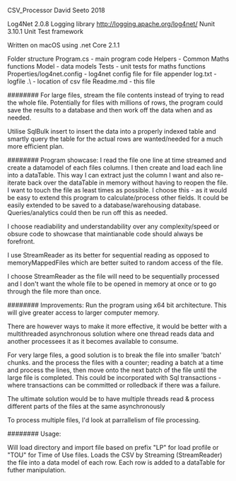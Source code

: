 CSV_Processor
David Seeto 2018

Log4Net 2.0.8 Logging library http://logging.apache.org/log4net/
Nunit 3.10.1 Unit Test framework

Written on macOS using .net Core 2.1.1

Folder structure
Program.cs - main program code
Helpers - Common Maths functions
Model - data models
Tests - unit tests for maths functions
Properties/log4net.config - log4net config file for file appender
log.txt - logfile
.\ - location of csv file
Readme.md - this file

########
For large files, stream the file contents instead of trying to read the whole file.
Potentially for files with millions of rows, the program could save the results to a database and then work off the data when and as needed.

Utilise SqlBulk insert to insert the data into a properly indexed table and 
smartly query the table for the actual rows are wanted/needed for a much more efficient plan.

########
Program showcase:
I read the file one line at time streamed and create a datamodel of each files columns.
I then create and load each line into a dataTable. This way I can extract just the column I want and also re-iterate back over the dataTable in memory without having to reopen the file. I want to touch the file as least times as possible.
I choose this - as it would be easy to extend this program to calculate/process other fields. It could be easily extended to be saved to a database/warehousing database. Queries/analytics could then be run off this as needed.

I choose readiability and understandability over any complexity/speed or obsure code to showcase that maintianable code should always be forefront.

I use StreamReader as its better for sequential reading as opposed to memoryMappedFiles which are better suited to random access of the file.

I choose StreamReader as the file will need to be sequentially processed and I don't want the whole file to be opened in memory at once or to go through the file more than once.

########
Improvements:
Run the program using x64 bit architecture. This will give greater access to larger computer memory.

There are however ways to make it more effective, it would be better with a multithreaded asynchronous solution where 
one thread reads data and another processees it as it becomes available to consume. 

For very large files, a good solution is to break the file into smaller 'batch' chunks. and the process the files with a counter;
reading a batch at a time and process the lines, then move onto the next batch of the file until the large file is completed.
This could be incorporated with Sql transactions - where transactions can be committed or rolledback if there was a failure.

The ultimate solution would be to have multiple threads read & process different parts of the files at the same asynchronously

To process multiple files, I'd look at parrallelism of file processing.

########
Usage:

Will load directory and import file based on prefix "LP" for load profile or  "TOU" for Time of Use files.
Loads the CSV by Streaming (StreamReader) the file into a data model of each row.
Each row is added to a dataTable for futher manipulation.




